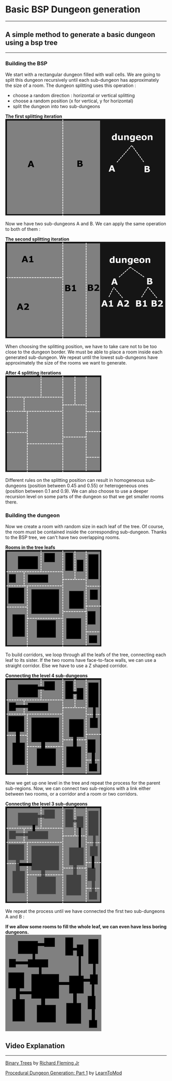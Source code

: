 # Basic BSP Dungeon generation

---

## A simple method to generate a basic dungeon using a bsp tree

---

### Building the BSP

We start with a rectangular dungeon filled with wall cells. We are going to split this dungeon recursively until each sub-dungeon has approximately the size of a room. The dungeon splitting uses this operation :  

* choose a random direction : horizontal or vertical splitting
* choose a random position (x for vertical, y for horizontal)
* split the dungeon into two sub-dungeons  

**The first splitting iteration**  
![dungeon_bsp1](../../../../assets/images/articles/basic-bsp-dungeon-generation/dungeon_bsp1.png)  

Now we have two sub-dungeons A and B. We can apply the same operation to both of them :  

**The second splitting iteration**  
![dungeon_bsp2](../../../../assets/images/articles/basic-bsp-dungeon-generation/dungeon_bsp2.png)  

When choosing the splitting position, we have to take care not to be too close to the dungeon border. We must be able to place a room inside each generated sub-dungeon. We repeat until the lowest sub-dungeons have approximately the size of the rooms we want to generate.  

**After 4 splitting iterations**  
![dungeon_bsp3](../../../../assets/images/articles/basic-bsp-dungeon-generation/dungeon_bsp3.png)  

Different rules on the splitting position can result in homogeneous sub-dungeons (position between 0.45 and 0.55) or heterogeneous ones (position between 0.1 and 0.9). We can also choose to use a deeper recursion level on some parts of the dungeon so that we get smaller rooms there.  

### Building the dungeon

Now we create a room with random size in each leaf of the tree. Of course, the room must be contained inside the corresponding sub-dungeon. Thanks to the BSP tree, we can't have two overlapping rooms.  

**Rooms in the tree leafs**  
![dungeon_bsp4](../../../../assets/images/articles/basic-bsp-dungeon-generation/dungeon_bsp4.png)  

To build corridors, we loop through all the leafs of the tree, connecting each leaf to its sister. If the two rooms have face-to-face walls, we can use a straight corridor. Else we have to use a Z shaped corridor.  

**Connecting the level 4 sub-dungeons**  
![dungeon_bsp5](../../../../assets/images/articles/basic-bsp-dungeon-generation/dungeon_bsp5.png)  

Now we get up one level in the tree and repeat the process for the parent sub-regions. Now, we can connect two sub-regions with a link either between two rooms, or a corridor and a room or two corridors.  

**Connecting the level 3 sub-dungeons**  
![dungeon_bsp6](../../../../assets/images/articles/basic-bsp-dungeon-generation/dungeon_bsp6.png)  

We repeat the process until we have connected the first two sub-dungeons A and B :  

**If we allow some rooms to fill the whole leaf, we can even have less boring dungeons.**  
![dungeon_bsp7](../../../../assets/images/articles/basic-bsp-dungeon-generation/dungeon_bsp7.png)  

## Video Explanation

---

[Binary Trees](http://www.youtube.com/watch?v=S5y3ES4Rvkk) by [Richard Fleming Jr](http://www.youtube.com/channel/UCVtiyi-I-bc12ddVouNBNfQ)

[Procedural Dungeon Generation: Part 1](http://www.youtube.com/watch?v=UFrF2-U_VTs) by [LearnToMod](http://www.youtube.com/channel/UCp19G1Eo1vX4NWTaMxerawg)

